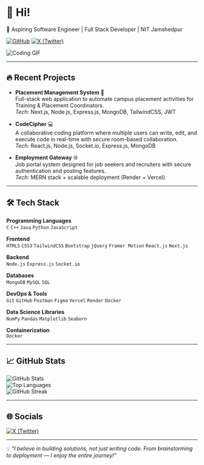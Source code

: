 # 👋 Hi!  

🚀 Aspiring Software Engineer | Full Stack Developer | NIT Jamshedpur  

[![GitHub](https://img.shields.io/badge/GitHub-Follow-black?logo=github)](https://github.com/neerajbhatt99) 
[![X (Twitter)](https://img.shields.io/badge/X-Follow-000000?logo=twitter&logoColor=white)](https://x.com/voidogic)  

![Coding GIF](https://media.giphy.com/media/ZVik7pBtu9dNS/giphy.gif)

---

## 🔥 Recent Projects  

- **Placement Management System** 🎯  
  Full-stack web application to automate campus placement activities for Training & Placement Coordinators.  
  *Tech:* Next.js, Node.js, Express.js, MongoDB, TailwindCSS, JWT  

- **CodeCipher** 💻  
  A collaborative coding platform where multiple users can write, edit, and execute code in real-time with secure room-based collaboration.  
  *Tech:* React.js, Node.js, Socket.io, Express.js, MongoDB  

- **Employment Gateway** 🌐  
  Job portal system designed for job seekers and recruiters with secure authentication and posting features.  
  *Tech:* MERN stack + scalable deployment (Render + Vercel)  

---

## 🛠️ Tech Stack  

**Programming Languages**  
`C` `C++` `Java` `Python` `JavaScript`  

**Frontend**  
`HTML5` `CSS3` `TailwindCSS` `Bootstrap` `jQuery` `Framer Motion` `React.js` `Next.js`  

**Backend**  
`Node.js` `Express.js` `Socket.io`  

**Databases**  
`MongoDB` `MySQL` `SQL`  

**DevOps & Tools**  
`Git` `GitHub` `Postman` `Figma` `Vercel` `Render` `Docker`  

**Data Science Libraries**  
`NumPy` `Pandas` `Matplotlib` `Seaborn`  

**Containerization**  
`Docker`  

---

## 📈 GitHub Stats  

![GitHub Stats](https://github-readme-stats.vercel.app/api?username=neerajbhatt99&show_icons=true&theme=tokyonight)  
![Top Languages](https://github-readme-stats.vercel.app/api/top-langs/?username=neerajbhatt99&layout=compact&theme=tokyonight)  
![GitHub Streak](https://streak-stats.demolab.com?user=neerajbhatt99&theme=tokyonight&hide_border=false)  

---

## 🌐 Socials  

[![X (Twitter)](https://img.shields.io/badge/X-Follow-000000?logo=twitter&logoColor=white)](https://x.com/voidogic)  

---

💡 *"I believe in building solutions, not just writing code. From brainstorming to deployment — I enjoy the entire journey!"*  
